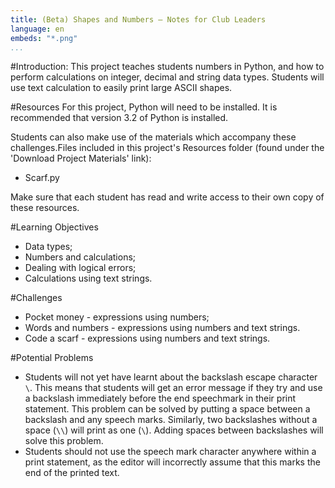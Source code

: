 ```yaml
---
title: (Beta) Shapes and Numbers — Notes for Club Leaders
language: en
embeds: "*.png"
...
```


#Introduction:
This project teaches students numbers in Python, and how to perform calculations on integer, decimal and string data types. Students will use text calculation to easily print large ASCII shapes.

#Resources
For this project, Python will need to be installed. It is recommended that version 3.2 of Python is installed.

Students can also make use of the materials which accompany these challenges.Files included in this project's Resources folder (found under the 'Download Project Materials' link):

+ Scarf.py

Make sure that each student has read and write access to their own copy of these resources.

#Learning Objectives
+ Data types;
+ Numbers and calculations;
+ Dealing with logical errors;
+ Calculations using text strings.

#Challenges
+ Pocket money - expressions using numbers;
+ Words and numbers - expressions using numbers and text strings.
+ Code a scarf - expressions using numbers and text strings.

#Potential Problems
+ Students will not yet have learnt about the backslash escape character `\`. This means that students will get an error message if they try and use a backslash immediately before the end speechmark in their print statement. This problem can be solved by putting a space between a backslash and any speech marks. Similarly, two backslashes without a space (`\\`) will print as one (`\`). Adding spaces between backslashes will solve this problem.
+ Students should not use the speech mark character anywhere within a print statement, as the editor will incorrectly assume that this marks the end of the printed text.

